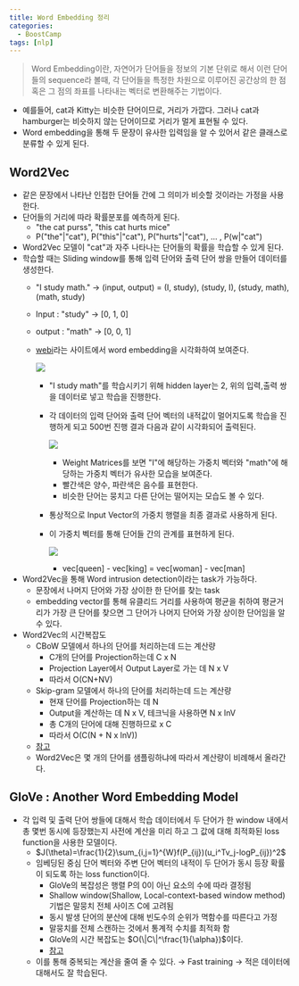 ```yaml
---
title: Word Embedding 정리
categories:
  - BoostCamp
tags: [nlp]
---
```


> Word Embedding이란, 자연어가 단어들을 정보의 기본 단위로 해서 이런 단어들의 sequence라 볼때, 각 단어들을 특정한 차원으로 이루어진 공간상의 한 점 혹은 그 점의 좌표를 나타내는 벡터로 변환해주는 기법이다.

- 예를들어, cat과 Kitty는 비슷한 단어이므로, 거리가 가깝다. 그러나 cat과 hamburger는 비슷하지 않는 단어이므로 거리가 멀게 표현될 수 있다.
- Word embedding을 통해 두 문장이 유사한 입력임을 알 수 있어서 같은 클래스로 분류할 수 있게 된다.

## Word2Vec

- 같은 문장에서 나타난 인접한 단어들 간에 그 의미가 비슷할 것이라는 가정을 사용한다.
- 단어들의 거리에 따라 확률분포를 예측하게 된다.
    - "the cat purss", "this cat hurts mice"
    - P("the"\|"cat"), P("this"\|"cat"), P("hurts"\|"cat"), ... , P(w\|"cat")
- Word2Vec 모델이 "cat"과 자주 나타나는 단어들의 확률을 학습할 수 있게 된다.
- 학습할 때는 Sliding window를 통해 입력 단어와 출력 단어 쌍을 만들어 데이터를 생성한다.
    - "I study math." → (input, output) = (I, study), (study, I), (study, math), (math, study)
    - Input : "study" → [0, 1, 0]
    - output : "math" → [0, 0, 1]
    - [webi](http://ronxin.github.io/wevi/)라는 사이트에서 word embedding을 시각화하여 보여준다.

        ![](https://drive.google.com/uc?export=view&id=1GmV3Dws2H5edjE53UwWn2uAEc6vh4MLN)

        - "I study math"를 학습시키기 위해 hidden layer는 2, 위의 입력,출력 쌍을 데이터로 넣고 학습을 진행한다.
        - 각 데이터의 입력 단어와 출력 단어 벡터의 내적값이 멀어지도록 학습을 진행하게 되고 500번 진행 결과 다음과 같이 시각화되어 출력된다.

            ![](https://drive.google.com/uc?export=view&id=1BtD_dj_cI-Ey6jFg636n5rdoh-rbc8SC)

            - Weight Matrices를 보면 "I"에 해당하는 가중치 벡터와  "math"에 해당하는 가중치 벡터가 유사한 모습을 보여준다.
            - 빨간색은 양수, 파란색은 음수를 표현한다.
            - 비슷한 단어는 뭉치고 다른 단어는 떨어지는 모습도 볼 수 있다.
        - 통상적으로 Input Vector의 가중치 행렬을 최종 결과로 사용하게 된다.
        - 이 가중치 벡터를 통해 단어들 간의 관계를 표현하게 된다.

          ![](https://drive.google.com/uc?export=view&id=1g4de93TVrpVI2eHMi1Sr1EYSzH6JigPx)

            - vec[queen] - vec[king] = vec[woman] - vec[man]
- Word2Vec을 통해 Word intrusion detection이라는 task가 가능하다.
  - 문장에서 나머지 단어와 가장 상이한 한 단어를 찾는 task
  - embedding vector를 통해 유클리드 거리를 사용하여 평균을 취하여 평균거리가 가장 큰 단어를 찾으면 그 단어가 나머지 단어와 가장 상이한 단어임을 알 수 있다.
- Word2Vec의 시간복잡도
  - CBoW 모델에서 하나의 단어를 처리하는데 드는 계산량
    - C개의 단어를 Projection하는데 C x N
    - Projection Layer에서 Output Layer로 가는 데 N x V
    - 따라서 O(CN+NV)
  - Skip-gram 모델에서 하나의 단어를 처리하는데 드는 계산량
    - 현재 단어를 Projection하는 데 N
    - Output을 계산하는 데 N x V, 테크닉을 사용하면 N x lnV
    - 총 C개의 단어에 대해 진행하므로 x C
    - 따라서 O(C(N + N x lnV))
  - [참고](https://shuuki4.wordpress.com/2016/01/27/word2vec-%EA%B4%80%EB%A0%A8-%EC%9D%B4%EB%A1%A0-%EC%A0%95%EB%A6%AC/)
   - Word2Vec은 몇 개의 단어를 샘플링하냐에 따라서 계산량이 비례해서 올라간다.

## GloVe : Another Word Embedding Model

- 각 입력 및 출력 단어 쌍들에 대해서 학습 데이터에서 두 단어가 한 window 내에서 총 몇번 동시에 등장했는지 사전에 계산을 미리 하고 그 값에 대해 최적화된 loss function을 사용한 모델이다.
    - $J(\theta)=\frac{1}{2}\sum_{i,j=1}^{W}f(P_{ij})(u_i^Tv_j-logP_{ij})^2$
    - 임베딩된 중심 단어 벡터와 주변 단어 벡터의 내적이 두 단어가 동시 등장 확률이 되도록 하는 loss function이다.
        - GloVe의 복잡성은 행렬 P의 0이 아닌 요소의 수에 따라 결정됨
        - Shallow window(Shallow, Local-context-based window method) 기법은 말뭉치 전체 사이즈 C에 고려됨
        - 동시 발생 단어의 분산에 대해 빈도수의 순위가 멱함수를 따른다고 가정
        - 말뭉치를 전체 스캔하는 것에서 통계적 수치를 최적화 함
        - GloVe의 시간 복잡도는 $O(\|C\|^\frac{1}{\alpha})$이다.
        - [참고](https://insighting.tistory.com/10)
    - 이를 통해 중복되는 계산을 줄여 줄 수 있다. → Fast training → 적은 데이터에 대해서도 잘 학습된다.